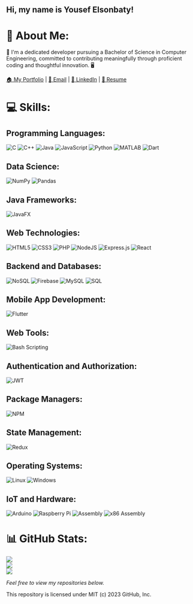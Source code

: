 ## Hi, my name is Yousef Elsonbaty!

# 👤 About Me:
💼 I'm a dedicated developer pursuing a Bachelor of Science in Computer Engineering, committed to contributing meaningfully through proficient coding and thoughtful innovation. 🖥️

[🏠 My Portfolio](https://yousefelsonbaty.github.io/yousefelsonbaty/) | [📧 Email](mailto:yousefelsonbaty@gmail.com) | [🔗 LinkedIn](https://www.linkedin.com/in/yousefelsonbaty/) | [📄 Resume](https://github.com/yousefelsonbaty/yousefelsonbaty/raw/286f647e8beb4f856d070afafcc6117b733b2763/Yousef_Elsonbaty_AUBH_Internship_Resume.docx)

# 💻 Skills:

## Programming Languages:
![C](https://img.shields.io/badge/c-%2300599C.svg?style=for-the-badge&logo=c&logoColor=white) 
![C++](https://img.shields.io/badge/c++-%2300599C.svg?style=for-the-badge&logo=c%2B%2B&logoColor=white) 
![Java](https://img.shields.io/badge/java-%23ED8B00.svg?style=for-the-badge&logo=java&logoColor=white) 
![JavaScript](https://img.shields.io/badge/javascript-%23323330.svg?style=for-the-badge&logo=javascript&logoColor=%23F7DF1E) 
![Python](https://img.shields.io/badge/python-%2314354C.svg?style=for-the-badge&logo=python&logoColor=white) 
![MATLAB](https://img.shields.io/badge/matlab-%230076A8.svg?style=for-the-badge&logo=mathworks&logoColor=white)
![Dart](https://img.shields.io/badge/Dart-%230175C2.svg?style=for-the-badge&logo=dart&logoColor=white)

## Data Science:
![NumPy](https://img.shields.io/badge/NumPy-%23013243.svg?style=for-the-badge&logo=numpy&logoColor=white) 
![Pandas](https://img.shields.io/badge/Pandas-%23150458.svg?style=for-the-badge&logo=pandas&logoColor=white) 

## Java Frameworks:
![JavaFX](https://img.shields.io/badge/JavaFX-%23ED8B00.svg?style=for-the-badge&logo=java&logoColor=white) 

## Web Technologies:
![HTML5](https://img.shields.io/badge/html5-%23E34F26.svg?style=for-the-badge&logo=html5&logoColor=white) 
![CSS3](https://img.shields.io/badge/css3-%231572B6.svg?style=for-the-badge&logo=css3&logoColor=white) 
![PHP](https://img.shields.io/badge/php-%23777BB4.svg?style=for-the-badge&logo=php&logoColor=white)
![NodeJS](https://img.shields.io/badge/node.js-6DA55F?style=for-the-badge&logo=node.js&logoColor=white) 
![Express.js](https://img.shields.io/badge/express.js-%23404d59.svg?style=for-the-badge&logo=express&logoColor=%2361DAFB) 
![React](https://img.shields.io/badge/react-%2320232a.svg?style=for-the-badge&logo=react&logoColor=%2361DAFB) 

## Backend and Databases:
![NoSQL](https://img.shields.io/badge/NoSQL-003545?style=for-the-badge&logo=firebase&logoColor=white) 
![Firebase](https://img.shields.io/badge/firebase-%23039BE5.svg?style=for-the-badge&logo=firebase) 
![MySQL](https://img.shields.io/badge/mysql-%2300f.svg?style=for-the-badge&logo=mysql&logoColor=white) 
![SQL](https://img.shields.io/badge/SQL-%2307405e.svg?style=for-the-badge&logo=sqlite&logoColor=white) 

## Mobile App Development:
![Flutter](https://img.shields.io/badge/Flutter-%2302569B.svg?style=for-the-badge&logo=flutter&logoColor=white)

## Web Tools:
![Bash Scripting](https://img.shields.io/badge/Bash-121011?style=for-the-badge&logo=gnu-bash&logoColor=white) 

## Authentication and Authorization:
![JWT](https://img.shields.io/badge/JWT-black?style=for-the-badge&logo=JSON%20web%20tokens) 

## Package Managers:
![NPM](https://img.shields.io/badge/NPM-%23000000.svg?style=for-the-badge&logo=npm&logoColor=white) 

## State Management:
![Redux](https://img.shields.io/badge/redux-%23593d88.svg?style=for-the-badge&logo=redux&logoColor=white) 

## Operating Systems:
![Linux](https://img.shields.io/badge/linux-%231572B6.svg?style=for-the-badge&logo=linux&logoColor=white) 
![Windows](https://img.shields.io/badge/Windows-%230078D6.svg?style=for-the-badge&logo=windows&logoColor=white)

## IoT and Hardware:
![Arduino](https://img.shields.io/badge/Arduino-%2300979D.svg?style=for-the-badge&logo=arduino&logoColor=white) 
![Raspberry Pi](https://img.shields.io/badge/Raspberry%20Pi-%23C51A4A.svg?style=for-the-badge&logo=raspberry%20pi&logoColor=white) 
![Assembly](https://img.shields.io/badge/Assembly-%23202F3D.svg?style=for-the-badge)
![x86 Assembly](https://img.shields.io/badge/x86%20Assembly-%231F7A89.svg?style=for-the-badge)

# 📊 GitHub Stats:
![](https://github-readme-stats.vercel.app/api?username=yousefelsonbaty&hide_border=false&include_all_commits=true&count_private=true)<br/>
![](https://github-readme-streak-stats.herokuapp.com/?user=yousefelsonbaty&hide_border=false)<br/>
![](https://github-readme-stats.vercel.app/api/top-langs/?username=yousefelsonbaty&hide_border=false&include_all_commits=true&count_private=true&layout=compact)


*Feel free to view my repositories below.*


This repository is licensed under MIT (c) 2023 GitHub, Inc.
